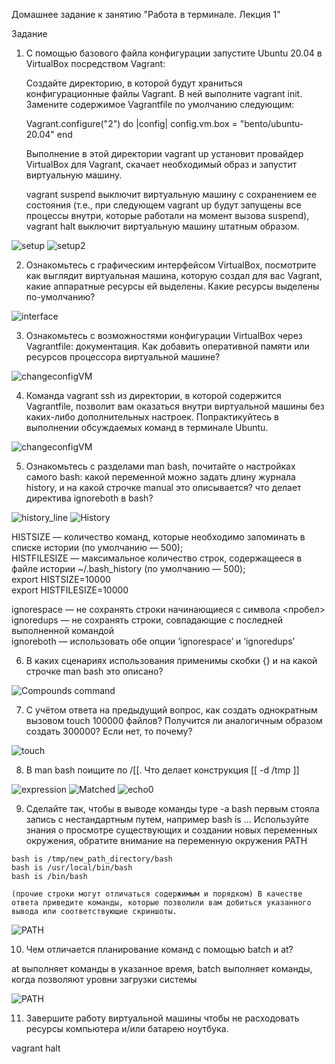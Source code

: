 Домашнее задание к занятию "Работа в терминале. Лекция 1"

Задание

  1.  С помощью базового файла конфигурации запустите Ubuntu 20.04 в VirtualBox посредством Vagrant:

        Создайте директорию, в которой будут храниться конфигурационные файлы Vagrant. В ней выполните vagrant init. Замените содержимое Vagrantfile по умолчанию следующим:

         Vagrant.configure("2") do |config|
         	config.vm.box = "bento/ubuntu-20.04"
         end

        Выполнение в этой директории vagrant up установит провайдер VirtualBox для Vagrant, скачает необходимый образ и запустит виртуальную машину.

        vagrant suspend выключит виртуальную машину с сохранением ее состояния (т.е., при следующем vagrant up будут запущены все процессы внутри, которые работали на момент вызова suspend), vagrant halt выключит виртуальную машину штатным образом.

![setup](https://github.com/MaximovAA/devops_netology_term/blob/main/vagrant%20setup.jpg "Процесс установки и запуска VM")
![setup2](https://github.com/MaximovAA/devops_netology_term/blob/main/install.jpg "Авторизация в VM")

  2.  Ознакомьтесь с графическим интерфейсом VirtualBox, посмотрите как выглядит виртуальная машина, которую создал для вас Vagrant, какие аппаратные ресурсы ей выделены. Какие ресурсы выделены по-умолчанию?

![interface](https://github.com/MaximovAA/devops_netology_term/blob/main/VM%20vagrant.jpg "Конфигурация VM по-умолчанию")

  3.  Ознакомьтесь с возможностями конфигурации VirtualBox через Vagrantfile: документация. Как добавить оперативной памяти или ресурсов процессора виртуальной машине?

![changeconfigVM](https://github.com/MaximovAA/devops_netology_term/blob/main/changeconfigVM.jpg "Изменяем конфиг файл VM по-умолчанию и запускаем VM")

  4.  Команда vagrant ssh из директории, в которой содержится Vagrantfile, позволит вам оказаться внутри виртуальной машины без каких-либо дополнительных настроек. Попрактикуйтесь в выполнении обсуждаемых команд в терминале Ubuntu.

![changeconfigVM](https://github.com/MaximovAA/devops_netology_term/blob/main/vagrantssh.jpg "Пробуем различные команды и смотрим результаты выполнения")

  5.  Ознакомьтесь с разделами man bash, почитайте о настройках самого bash:
        какой переменной можно задать длину журнала history, и на какой строчке manual это описывается?
        что делает директива ignoreboth в bash?

![history_line](https://github.com/MaximovAA/devops_netology_term/blob/main/history_line.jpg "Читаем man")
![History](https://github.com/MaximovAA/devops_netology_term/blob/main/History.jpg "Поиск по ключевым словам")

HISTSIZE — количество команд, которые необходимо запоминать в списке истории (по умолчанию — 500);  
HISTFILESIZE — максимальное количество строк, содержащееся в файле истории ~/.bash_history (по умолчанию — 500);  
export HISTSIZE=10000  
export HISTFILESIZE=10000  

ignorespace — не сохранять строки начинающиеся с символа <пробел>  
ignoredups — не сохранять строки, совпадающие с последней выполненной командой  
ignoreboth — использовать обе опции ‘ignorespace’ и ‘ignoredups’  


  6.  В каких сценариях использования применимы скобки {} и на какой строчке man bash это описано?

![Compounds command](https://github.com/MaximovAA/devops_netology_term/blob/main/Compound%20Commands.jpg "Читаем man")

  7.  С учётом ответа на предыдущий вопрос, как создать однократным вызовом touch 100000 файлов? Получится ли аналогичным образом создать 300000? Если нет, то почему?

![touch](https://github.com/MaximovAA/devops_netology_term/blob/main/touch.jpg "Последовательность команд")

  8.  В man bash поищите по /\[\[. Что делает конструкция [[ -d /tmp ]]

![expression](https://github.com/MaximovAA/devops_netology_term/blob/main/expression.jpg "Поиск в man bash /")
![Matched](https://github.com/MaximovAA/devops_netology_term/blob/main/Matched.jpg "Проверяем условие [[ -d /tmp ]] ")
![echo0](https://github.com/MaximovAA/devops_netology_term/blob/main/echo0.jpg "Проверяем вернувшееся значение [[ -d /tmp ]] ")

  9.  Сделайте так, чтобы в выводе команды type -a bash первым стояла запись с нестандартным путем, например bash is ... Используйте знания о просмотре существующих и создании новых переменных окружения, обратите внимание на переменную окружения PATH

    bash is /tmp/new_path_directory/bash
    bash is /usr/local/bin/bash
    bash is /bin/bash

    (прочие строки могут отличаться содержимым и порядком) В качестве ответа приведите команды, которые позволили вам добиться указанного вывода или соответствующие скриншоты.
![PATH](https://github.com/MaximovAA/devops_netology_term/blob/main/Path.jpg "Создаем директорию, копируем туда bash, меняем PATH через export")

  10. Чем отличается планирование команд с помощью batch и at?
  
  at выполняет команды в указанное время, batch выполняет команды, когда позволяют уровни загрузки системы  
  
![PATH](https://github.com/MaximovAA/devops_netology_term/blob/main/at_batch.jpg "man batch")

  11.  Завершите работу виртуальной машины чтобы не расходовать ресурсы компьютера и/или батарею ноутбука.

  vagrant halt
